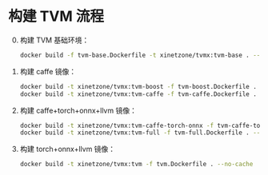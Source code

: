 # 构建 TVM 流程

0. 构建 TVM 基础环境：
    ```bash
    docker build -f tvm-base.Dockerfile -t xinetzone/tvmx:tvm-base . --no-cache
    ```
1. 构建 caffe 镜像：
    ```bash
    docker build -t xinetzone/tvmx:tvm-boost -f tvm-boost.Dockerfile . --no-cache
    docker build -t xinetzone/tvmx:tvm-caffe -f tvm-caffe.Dockerfile . --no-cache
    ```
2. 构建 caffe+torch+onnx+llvm 镜像：
    ```bash
    docker build -t xinetzone/tvmx:tvm-caffe-torch-onnx -f tvm-caffe-torch-onnx.Dockerfile . --no-cache
    docker build -t xinetzone/tvmx:tvm-full -f tvm-full.Dockerfile . --no-cache
    ```
3. 构建 torch+onnx+llvm 镜像：
    ```bash
    docker build -t xinetzone/tvmx:tvm -f tvm.Dockerfile . --no-cache
    ```


